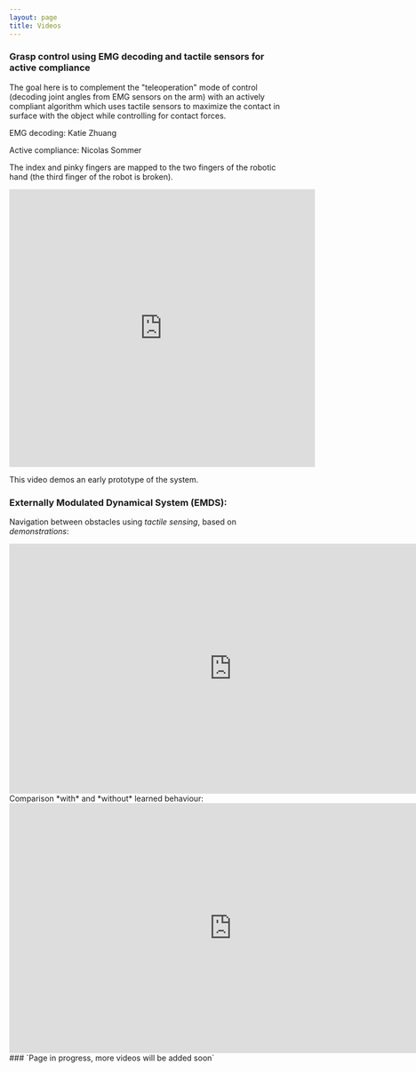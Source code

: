 ```yaml
---
layout: page
title: Videos
---
```



### Grasp control using EMG decoding and tactile sensors for active compliance 


The goal here is to complement the "teleoperation" mode of control (decoding joint angles from EMG sensors on the arm) with an actively compliant algorithm which uses tactile sensors to maximize the contact in surface with the object while controlling for contact forces.

EMG decoding: Katie Zhuang

Active compliance: Nicolas Sommer

The index and pinky fingers are mapped to the two fingers of the robotic hand (the third finger of the robot is broken).
<iframe width="550" height="500" src="https://www.youtube.com/embed/wv5XozeIrUw" frameborder="0" allowfullscreen></iframe>

This video demos an early prototype of the system.


### Externally Modulated Dynamical System (EMDS): 

Navigation between obstacles using *tactile sensing*, based on *demonstrations*:

<iframe width="800" height="450" src="https://www.youtube.com/embed/1W0VpyfakBI" frameborder="0" allowfullscreen></iframe>    

<br>
Comparison *with* and *without* learned behaviour:
<iframe width="800" height="450" src="https://www.youtube.com/embed/Aiz3dUADcbw" frameborder="0" allowfullscreen></iframe>  

<br>
### `Page in progress, more videos will be added soon`
